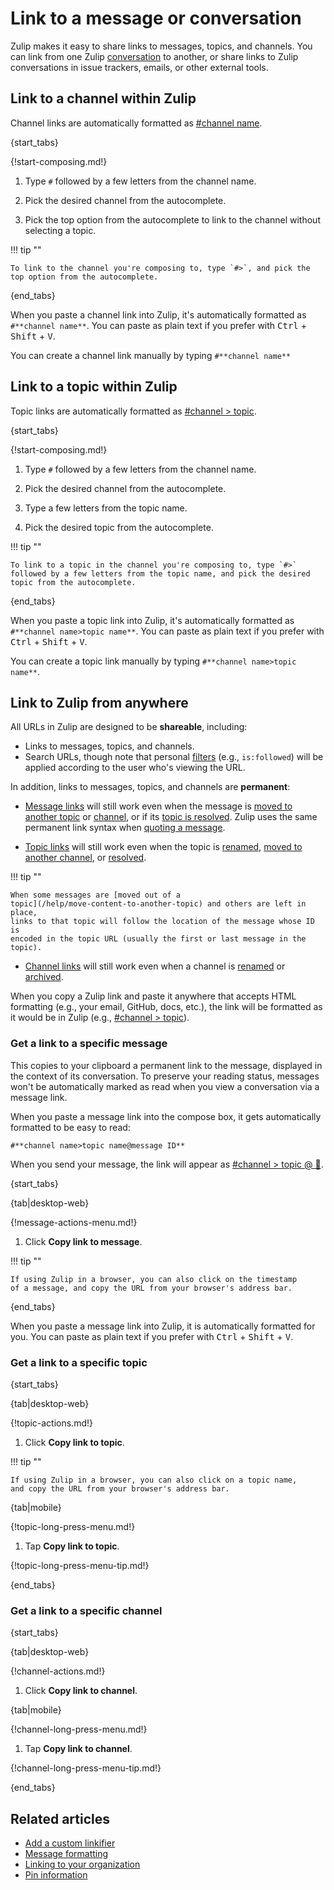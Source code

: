 # Link to a message or conversation

Zulip makes it easy to share links to messages, topics, and channels. You can
link from one Zulip [conversation](/help/reading-conversations) to another, or
share links to Zulip conversations in issue trackers, emails, or other external
tools.

## Link to a channel within Zulip

Channel links are automatically formatted as [#channel name]().

{start_tabs}

{!start-composing.md!}

1. Type `#` followed by a few letters from the channel name.

1. Pick the desired channel from the autocomplete.

1. Pick the top option from the autocomplete to link to the channel without
   selecting a topic.

!!! tip ""

    To link to the channel you're composing to, type `#>`, and pick the
    top option from the autocomplete.

{end_tabs}

When you paste a channel link into Zulip, it's automatically formatted as
`#**channel name**`. You can paste as plain text if you prefer with <kbd
data-mac-following-key="⌥">Ctrl</kbd> + <kbd>Shift</kbd> + <kbd>V</kbd>.

You can create a channel link manually by typing `#**channel name**`

## Link to a topic within Zulip

Topic links are automatically formatted as [#channel > topic]().

{start_tabs}

{!start-composing.md!}

1. Type `#` followed by a few letters from the channel name.

1. Pick the desired channel from the autocomplete.

1. Type a few letters from the topic name.

1. Pick the desired topic from the autocomplete.

!!! tip ""

    To link to a topic in the channel you're composing to, type `#>`
    followed by a few letters from the topic name, and pick the desired
    topic from the autocomplete.

{end_tabs}

When you paste a topic link into Zulip, it's automatically formatted as
`#**channel name>topic name**`. You can paste as plain text if you prefer with
<kbd data-mac-following-key="⌥">Ctrl</kbd> + <kbd>Shift</kbd> + <kbd>V</kbd>.

You can create a topic link manually by typing `#**channel name>topic name**`.

## Link to Zulip from anywhere

All URLs in Zulip are designed to be **shareable**, including:

- Links to messages, topics, and channels.
- Search URLs, though note that personal
  [filters](/help/search-for-messages#search-filters) (e.g., `is:followed`) will
  be applied according to the user who's viewing the URL.

In addition, links to messages, topics, and channels are **permanent**:

- [Message links](#get-a-link-to-a-specific-message) will still work even when
  the message is [moved to another topic](/help/move-content-to-another-topic)
  or [channel](/help/move-content-to-another-channel), or if its [topic is
  resolved](/help/resolve-a-topic). Zulip uses the same permanent link syntax
  when [quoting a message](/help/quote-or-forward-a-message).

- [Topic links](#get-a-link-to-a-specific-topic) will still work even when the
  topic is [renamed](/help/rename-a-topic), [moved to another
  channel](/help/move-content-to-another-channel), or
  [resolved](/help/resolve-a-topic).

!!! tip ""

    When some messages are [moved out of a
    topic](/help/move-content-to-another-topic) and others are left in place,
    links to that topic will follow the location of the message whose ID is
    encoded in the topic URL (usually the first or last message in the topic).

- [Channel links](#get-a-link-to-a-specific-channel) will still work even when a
  channel is [renamed](/help/rename-a-channel) or
  [archived](/help/archive-a-channel).

When you copy a Zulip link and paste it anywhere that accepts HTML
formatting (e.g., your email, GitHub, docs, etc.), the link will be
formatted as it would be in Zulip (e.g., [#channel > topic](/)).

### Get a link to a specific message

This copies to your clipboard a permanent link to the message, displayed in the
context of its conversation. To preserve your reading status, messages won't be
automatically marked as read when you view a conversation via a message link.

When you paste a message link into the compose box, it gets automatically
formatted to be easy to read:

```
#**channel name>topic name@message ID**
```

When you send your message, the link will appear as [#channel > topic @ 💬](/).

{start_tabs}

{tab|desktop-web}

{!message-actions-menu.md!}

1. Click **Copy link to message**.

!!! tip ""

    If using Zulip in a browser, you can also click on the timestamp
    of a message, and copy the URL from your browser's address bar.

{end_tabs}

When you paste a message link into Zulip, it is automatically
formatted for you. You can paste as plain text if you prefer with
<kbd data-mac-following-key="⌥">Ctrl</kbd> + <kbd>Shift</kbd> + <kbd>V</kbd>.

### Get a link to a specific topic

{start_tabs}

{tab|desktop-web}

{!topic-actions.md!}

1. Click **Copy link to topic**.

!!! tip ""

    If using Zulip in a browser, you can also click on a topic name,
    and copy the URL from your browser's address bar.

{tab|mobile}

{!topic-long-press-menu.md!}

1. Tap **Copy link to topic**.

{!topic-long-press-menu-tip.md!}

{end_tabs}

### Get a link to a specific channel

{start_tabs}

{tab|desktop-web}

{!channel-actions.md!}

1. Click **Copy link to channel**.

{tab|mobile}

{!channel-long-press-menu.md!}

1. Tap **Copy link to channel**.

{!channel-long-press-menu-tip.md!}

{end_tabs}

## Related articles

* [Add a custom linkifier](/help/add-a-custom-linkifier)
* [Message formatting](/help/format-your-message-using-markdown)
* [Linking to your organization](/help/linking-to-zulip)
* [Pin information](/help/pin-information)
